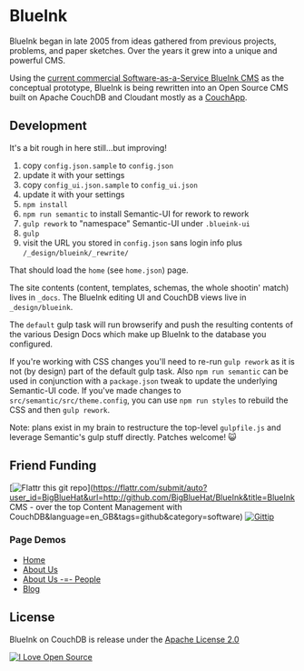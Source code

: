 # BlueInk

BlueInk began in late 2005 from ideas gathered from previous projects,
problems, and paper sketches. Over the years it grew into a unique and powerful
CMS.

Using the
[current commercial Software-as-a-Service BlueInk CMS](http://demo.blueinkcms.com/)
as the conceptual prototype, BlueInk is being rewritten into an Open Source CMS
built on Apache CouchDB and Cloudant mostly as a
[CouchApp](http://docs.couchdb.org/en/latest/couchapp/).

## Development

It's a bit rough in here still...but improving!

1. copy `config.json.sample` to `config.json`
2. update it with your settings
3. copy `config_ui.json.sample` to `config_ui.json`
4. update it with your settings
5. `npm install`
6. `npm run semantic` to install Semantic-UI for rework to rework
7. `gulp rework` to "namespace" Semantic-UI under `.blueink-ui`
8. `gulp`
9. visit the URL you stored in `config.json` sans login info plus
`/_design/blueink/_rewrite/`

That should load the `home` (see `home.json`) page.

The site contents (content, templates, schemas, the whole shootin' match)
lives in `_docs`. The BlueInk editing UI and CouchDB views live in
`_design/blueink`.

The `default` gulp task will run browserify and push the resulting contents of
the various Design Docs which make up BlueInk to the database you configured.

If you're working with CSS changes you'll need to re-run `gulp rework` as it is
not (by design) part of the default gulp task. Also `npm run semantic` can be
used in conjunction with a `package.json` tweak to update the underlying
Semantic-UI code. If you've made changes to `src/semantic/src/theme.config`,
you can use `npm run styles` to rebuild the CSS and then `gulp rework`.

Note: plans exist in my brain to restructure the top-level `gulpfile.js` and
leverage Semantic's gulp stuff directly. Patches welcome! :smiley_cat:

## Friend Funding

[![Flattr this git repo](http://api.flattr.com/button/flattr-badge-large.png)](https://flattr.com/submit/auto?user_id=BigBlueHat&url=http://github.com/BigBlueHat/BlueInk&title=BlueInk CMS - over the top Content Management with CouchDB&language=en_GB&tags=github&category=software)
[![Gittip](http://img.shields.io/gittip/BigBlueHat.svg)](https://www.gittip.com/BigBlueHat/)

### Page Demos
* [Home](http://bigbluehat.cloudant.com/blueink/_design/blueink/_rewrite/home)
* [About Us](http://bigbluehat.cloudant.com/blueink/_design/blueink/_rewrite/about)
* [About Us -=- People](http://bigbluehat.cloudant.com/blueink/_design/blueink/_rewrite/about/people)
* [Blog](http://bigbluehat.cloudant.com/blueink/_design/blueink/_rewrite/blog)

## License

BlueInk on CouchDB is release under the [Apache License 2.0](http://www.apache.org/licenses/LICENSE-2.0)

[![I Love Open Source](http://www.iloveopensource.io/images/logo-lightbg.png)](http://www.iloveopensource.io/projects/5334dccb87659fce660018d8)
